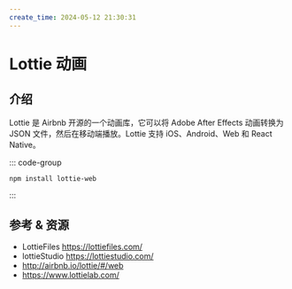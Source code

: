 ```yaml
---
create_time: 2024-05-12 21:30:31
---
```


# Lottie 动画

## 介绍

Lottie 是 Airbnb 开源的一个动画库，它可以将 Adobe After Effects 动画转换为 JSON 文件，然后在移动端播放。Lottie 支持 iOS、Android、Web 和 React Native。

::: code-group

```shell [安装]
npm install lottie-web
```

:::

## 参考 & 资源

- LottieFiles https://lottiefiles.com/
- lottieStudio https://lottiestudio.com/
- http://airbnb.io/lottie/#/web
- https://www.lottielab.com/
